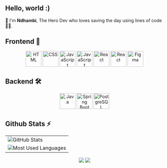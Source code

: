 ## Hello, world :)

💬 I'm **Ndhambi**, The Hero Dev who loves saving the day using lines of code 🥷🏽. <br/>

## Frontend 🎨
<p align="center">
  <!-- Core Skills -->
  <img src="https://skillicons.dev/icons?i=html" alt="HTML" width="50" />
  <img src="https://skillicons.dev/icons?i=css" alt="CSS" width="50" />
  <img src="https://skillicons.dev/icons?i=javascript" alt="JavaScript" width="50" />
    <img src="https://skillicons.dev/icons?i=typescript" alt="JavaScript" width="50" />
  <img src="https://skillicons.dev/icons?i=react" alt="React" width="50" />
  <img src="https://skillicons.dev/icons?i=next" alt="React" width="50" />
  <img src="https://skillicons.dev/icons?i=figma" alt="Figma" width="50" />
</p>

## Backend 🛠️
<p align="center">
  <!-- Core Skills -->
  <img src="https://skillicons.dev/icons?i=java" alt="Java" width="50" />
  <img src="https://skillicons.dev/icons?i=spring" alt="Spring Boot" width="50" />
  <img src="https://skillicons.dev/icons?i=postgres" alt="PostgreSQL" width="50" />
</p>

## Github Stats ⚡

<table align="center">
  <tr>
    <td>
      <img src="https://github-readme-stats.vercel.app/api?username=ndhambii&show_icons=true&theme=radical&cache_seconds=1800" alt="GitHub Stats" />
    </td>
  </tr>
  <tr>
    <td align="center">
      <img src="https://github-readme-stats.vercel.app/api/top-langs/?username=ndhambii&layout=compact&theme=radical&cache_seconds=1800" alt="Most Used Languages" />
    </td>
  </tr>
</table>


<div align='center'>
   <a href="https://www.linkedin.com/in/ndhambii/" target="_blank"><img src="https://img.shields.io/badge/-LinkedIn-%230077B5?style=for-the-badge&logo=linkedin&logoColor=white" target="_blank"></a>  
  <a href = "mailto:osvaldondhambi@gmail.com"><img src="https://img.shields.io/badge/Gmail-D14836?style=for-the-badge&logo=gmail&logoColor=white" target="_blank"></a>   
</div>


